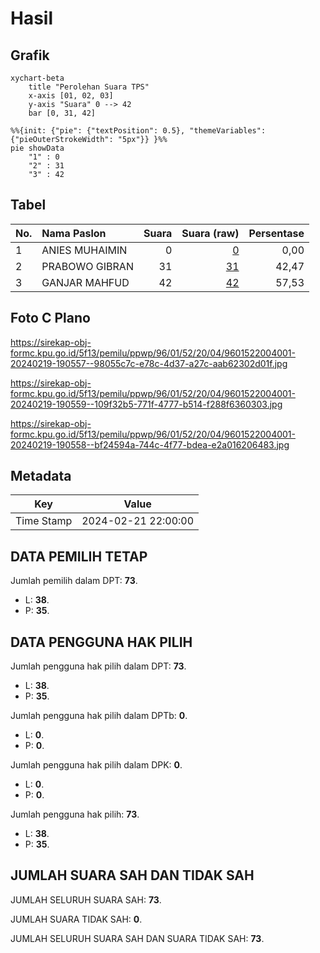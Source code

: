 # Hasil

## Grafik

```mermaid
xychart-beta
    title "Perolehan Suara TPS"
    x-axis [01, 02, 03]
    y-axis "Suara" 0 --> 42
    bar [0, 31, 42]
```

```mermaid
%%{init: {"pie": {"textPosition": 0.5}, "themeVariables": {"pieOuterStrokeWidth": "5px"}} }%%
pie showData
    "1" : 0
    "2" : 31
    "3" : 42
```

## Tabel

| No. | Nama Paslon    | Suara | Suara (raw) | Persentase |
|:--- |:-------------- | -----:| -----------:| ----------:|
| 1   | ANIES MUHAIMIN | 0     | [0][p-1]    | 0,00       |
| 2   | PRABOWO GIBRAN | 31    | [31][p-2]   | 42,47      |
| 3   | GANJAR MAHFUD  | 42    | [42][p-3]   | 57,53      |


[p-1]: https://github.com/gigit-pemilu/pemilu-2024-96-papua-barat-daya/blob/main/pilpres/hitung-suara/sub/96-papua-barat-daya/sub/01-sorong/sub/52-hobard/sub/2004-klazelt/sub/001-tps/sub/paslon-1.txt
[p-2]: https://github.com/gigit-pemilu/pemilu-2024-96-papua-barat-daya/blob/main/pilpres/hitung-suara/sub/96-papua-barat-daya/sub/01-sorong/sub/52-hobard/sub/2004-klazelt/sub/001-tps/sub/paslon-2.txt
[p-3]: https://github.com/gigit-pemilu/pemilu-2024-96-papua-barat-daya/blob/main/pilpres/hitung-suara/sub/96-papua-barat-daya/sub/01-sorong/sub/52-hobard/sub/2004-klazelt/sub/001-tps/sub/paslon-3.txt

## Foto C Plano

https://sirekap-obj-formc.kpu.go.id/5f13/pemilu/ppwp/96/01/52/20/04/9601522004001-20240219-190557--98055c7c-e78c-4d37-a27c-aab62302d01f.jpg

https://sirekap-obj-formc.kpu.go.id/5f13/pemilu/ppwp/96/01/52/20/04/9601522004001-20240219-190559--109f32b5-771f-4777-b514-f288f6360303.jpg

https://sirekap-obj-formc.kpu.go.id/5f13/pemilu/ppwp/96/01/52/20/04/9601522004001-20240219-190558--bf24594a-744c-4f77-bdea-e2a016206483.jpg


## Metadata

| Key        | Value               |
| ---------- | ------------------- |
| Time Stamp | 2024-02-21 22:00:00 |


## DATA PEMILIH TETAP

Jumlah pemilih dalam DPT: **73**.
 * L: **38**.
 * P: **35**.

## DATA PENGGUNA HAK PILIH

Jumlah pengguna hak pilih dalam DPT: **73**.
 * L: **38**.
 * P: **35**.

Jumlah pengguna hak pilih dalam DPTb: **0**.
 * L: **0**.
 * P: **0**.

Jumlah pengguna hak pilih dalam DPK: **0**.
 * L: **0**.
 * P: **0**.

Jumlah pengguna hak pilih: **73**.
 * L: **38**.
 * P: **35**.

## JUMLAH SUARA SAH DAN TIDAK SAH

JUMLAH SELURUH SUARA SAH: **73**.

JUMLAH SUARA TIDAK SAH: **0**.

JUMLAH SELURUH SUARA SAH DAN SUARA TIDAK SAH: **73**.


